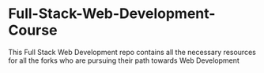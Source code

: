 # Full-Stack-Web-Development-Course
This Full Stack Web Development repo contains all the necessary resources for all the forks who are pursuing their path towards Web Development
